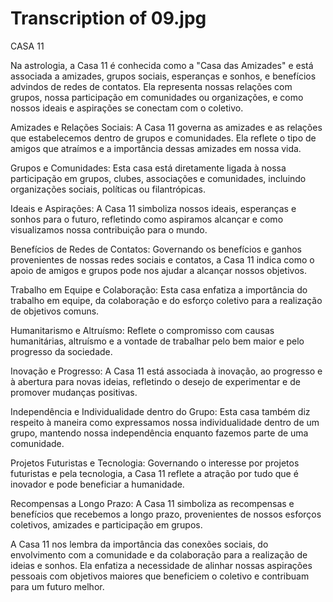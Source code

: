 # Transcription of 09.jpg

CASA 11

Na astrologia, a Casa 11 é conhecida como a "Casa das Amizades" e está associada a amizades, grupos sociais, esperanças e sonhos, e benefícios advindos de redes de contatos. Ela representa nossas relações com grupos, nossa participação em comunidades ou organizações, e como nossos ideais e aspirações se conectam com o coletivo.

Amizades e Relações Sociais: A Casa 11 governa as amizades e as relações que estabelecemos dentro de grupos e comunidades. Ela reflete o tipo de amigos que atraímos e a importância dessas amizades em nossa vida.

Grupos e Comunidades: Esta casa está diretamente ligada à nossa participação em grupos, clubes, associações e comunidades, incluindo organizações sociais, políticas ou filantrópicas.

Ideais e Aspirações: A Casa 11 simboliza nossos ideais, esperanças e sonhos para o futuro, refletindo como aspiramos alcançar e como visualizamos nossa contribuição para o mundo.

Benefícios de Redes de Contatos: Governando os benefícios e ganhos provenientes de nossas redes sociais e contatos, a Casa 11 indica como o apoio de amigos e grupos pode nos ajudar a alcançar nossos objetivos.

Trabalho em Equipe e Colaboração: Esta casa enfatiza a importância do trabalho em equipe, da colaboração e do esforço coletivo para a realização de objetivos comuns.

Humanitarismo e Altruísmo: Reflete o compromisso com causas humanitárias, altruísmo e a vontade de trabalhar pelo bem maior e pelo progresso da sociedade.

Inovação e Progresso: A Casa 11 está associada à inovação, ao progresso e à abertura para novas ideias, refletindo o desejo de experimentar e de promover mudanças positivas.

Independência e Individualidade dentro do Grupo: Esta casa também diz respeito à maneira como expressamos nossa individualidade dentro de um grupo, mantendo nossa independência enquanto fazemos parte de uma comunidade.

Projetos Futuristas e Tecnologia: Governando o interesse por projetos futuristas e pela tecnologia, a Casa 11 reflete a atração por tudo que é inovador e pode beneficiar a humanidade.

Recompensas a Longo Prazo: A Casa 11 simboliza as recompensas e benefícios que recebemos a longo prazo, provenientes de nossos esforços coletivos, amizades e participação em grupos.

A Casa 11 nos lembra da importância das conexões sociais, do envolvimento com a comunidade e da colaboração para a realização de ideias e sonhos. Ela enfatiza a necessidade de alinhar nossas aspirações pessoais com objetivos maiores que beneficiem o coletivo e contribuam para um futuro melhor.